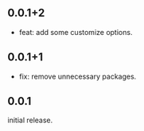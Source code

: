 ## 0.0.1+2

* feat: add some customize options.

## 0.0.1+1

* fix: remove unnecessary packages.

## 0.0.1

initial release.
